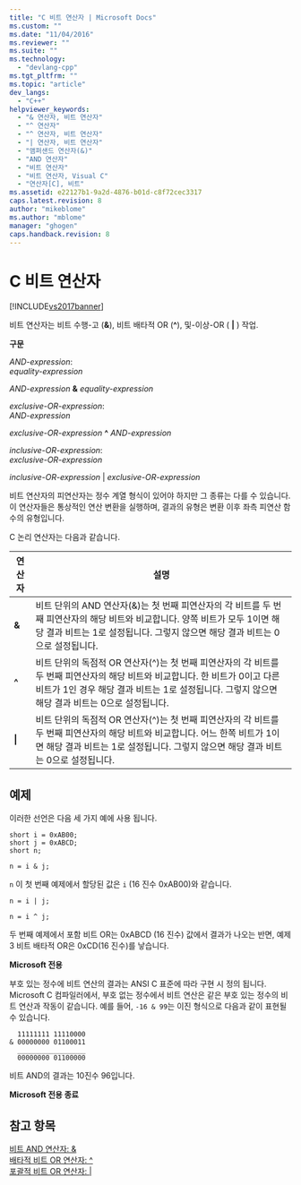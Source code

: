 ```yaml
---
title: "C 비트 연산자 | Microsoft Docs"
ms.custom: ""
ms.date: "11/04/2016"
ms.reviewer: ""
ms.suite: ""
ms.technology: 
  - "devlang-cpp"
ms.tgt_pltfrm: ""
ms.topic: "article"
dev_langs: 
  - "C++"
helpviewer_keywords: 
  - "& 연산자, 비트 연산자"
  - "^ 연산자"
  - "^ 연산자, 비트 연산자"
  - "| 연산자, 비트 연산자"
  - "앰퍼샌드 연산자(&)"
  - "AND 연산자"
  - "비트 연산자"
  - "비트 연산자, Visual C"
  - "연산자[C], 비트"
ms.assetid: e22127b1-9a2d-4876-b01d-c8f72cec3317
caps.latest.revision: 8
author: "mikeblome"
ms.author: "mblome"
manager: "ghogen"
caps.handback.revision: 8
---
```

# C 비트 연산자
[!INCLUDE[vs2017banner](../assembler/inline/includes/vs2017banner.md)]

비트 연산자는 비트 수행\-고 \(**&**\), 비트 배타적 OR \(**^**\), 및\-이상\-OR \(       **&#124;** \) 작업.  
  
 **구문**  
  
 *AND\-expression*:  
 *equality\-expression*  
  
 *AND\-expression*  **&**  *equality\-expression*  
  
 *exclusive\-OR\-expression*:  
 *AND\-expression*  
  
 *exclusive\-OR\-expression*  **^**  *AND\-expression*  
  
 *inclusive\-OR\-expression*:  
 *exclusive\-OR\-expression*  
  
 *inclusive\-OR\-expression* &#124; *exclusive\-OR\-expression*  
  
 비트 연산자의 피연산자는 정수 계열 형식이 있어야 하지만 그 종류는 다를 수 있습니다.  이 연산자들은 통상적인 연산 변환을 실행하며, 결과의 유형은 변환 이후 좌측 피연산 함수의 유형입니다.  
  
 C 논리 연산자는 다음과 같습니다.  
  
|연산자|설명|  
|---------|--------|  
|**&**|비트 단위의 AND 연산자\(&\)는 첫 번째 피연산자의 각 비트를 두 번째 피연산자의 해당 비트와 비교합니다.  양쪽 비트가 모두 1이면 해당 결과 비트는 1로 설정됩니다.  그렇지 않으면 해당 결과 비트는 0으로 설정됩니다.|  
|**^**|비트 단위의 독점적 OR 연산자\(^\)는 첫 번째 피연산자의 각 비트를 두 번째 피연산자의 해당 비트와 비교합니다.  한 비트가 0이고 다른 비트가 1인 경우 해당 결과 비트는 1로 설정됩니다.  그렇지 않으면 해당 결과 비트는 0으로 설정됩니다.|  
|**&#124;**|비트 단위의 독점적 OR 연산자\(^\)는 첫 번째 피연산자의 각 비트를 두 번째 피연산자의 해당 비트와 비교합니다.  어느 한쪽 비트가 1이면 해당 결과 비트는 1로 설정됩니다.  그렇지 않으면 해당 결과 비트는 0으로 설정됩니다.|  
  
## 예제  
 이러한 선언은 다음 세 가지 예에 사용 됩니다.  
  
```  
short i = 0xAB00;  
short j = 0xABCD;  
short n;  
  
n = i & j;  
```  
  
 `n` 이 첫 번째 예제에서 할당된 값은 `i` \(16 진수 0xAB00\)와 같습니다.  
  
```  
n = i | j;  
  
n = i ^ j;  
```  
  
 두 번째 예제에서 포함 비트 OR는 0xABCD \(16 진수\) 값에서 결과가 나오는 반면, 예제 3 비트 배타적 OR은 0xCD\(16 진수\)를 낳습니다.  
  
 **Microsoft 전용**  
  
 부호 있는 정수에 비트 연산의 결과는 ANSI C 표준에 따라 구현 시 정의 됩니다.  Microsoft C 컴파일러에서, 부호 없는 정수에서 비트 연산은 같은 부호 있는 정수의 비트 연산과 작동이 같습니다.  예를 들어, `-16 & 99`는 이진 형식으로 다음과 같이 표현될 수 있습니다.  
  
```  
  11111111 11110000  
& 00000000 01100011  
  _________________  
  00000000 01100000  
```  
  
 비트 AND의 결과는 10진수 96입니다.  
  
 **Microsoft 전용 종료**  
  
## 참고 항목  
 [비트 AND 연산자: &](../cpp/bitwise-and-operator-amp.md)   
 [배타적 비트 OR 연산자: ^](../cpp/bitwise-exclusive-or-operator-hat.md)   
 [포괄적 비트 OR 연산자: &#124;](../cpp/bitwise-inclusive-or-operator-pipe.md)